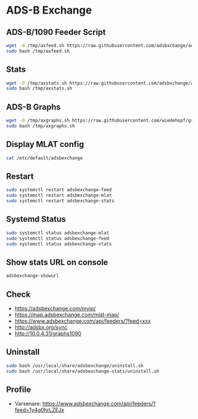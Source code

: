 # ADS-B Exchange

## ADS-B/1090 Feeder Script

```bash
wget -O /tmp/axfeed.sh https://raw.githubusercontent.com/adsbxchange/adsb-exchange/master/install.sh
sudo bash /tmp/axfeed.sh
```

## Stats

```bash
wget -O /tmp/axstats.sh https://raw.githubusercontent.com/adsbxchange/adsbexchange-stats/master/stats.sh
sudo bash /tmp/axstats.sh
```

## ADS-B Graphs

```bash
wget -O /tmp/axgraphs.sh https://raw.githubusercontent.com/wiedehopf/graphs1090/master/install.sh
sudo bash /tmp/axgraphs.sh
```

## Display MLAT config

```bash
cat /etc/default/adsbexchange
```

## Restart

```bash
sudo systemctl restart adsbexchange-feed
sudo systemctl restart adsbexchange-mlat
sudo systemctl restart adsbexchange-stats
```

## Systemd Status

```bash
sudo systemctl status adsbexchange-mlat
sudo systemctl status adsbexchange-feed
sudo systemctl status adsbexchange-stats
```

## Show stats URL on console

```bash
adsbexchange-showurl
```

## Check

* https://adsbexchange.com/myip/
* https://map.adsbexchange.com/mlat-map/
* https://www.adsbexchange.com/api/feeders/?feed=xxx
* http://adsbx.org/sync
* http://10.0.4.31/graphs1090

## Uninstall

```bash
sudo bash /usr/local/share/adsbexchange/uninstall.sh
sudo bash /usr/local/share/adsbexchange-stats/uninstall.sh
```

## Profile

* Varsenare: https://www.adsbexchange.com/api/feeders/?feed=1y4g0hrLZEJx
